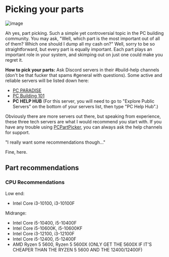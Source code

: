 # Picking your parts

![image](https://i.pcmag.com/imagery/articles/06LiQJzDE1OdJcUdbgqwz1X-15..v1569470572.jpg)

Ah yes, part picking. Such a simple yet controversial topic in the PC building community. You may ask, "Well, which part is the most important out of all of them? Which one should I dump all my cash on?" Well, sorry to be so straightforward, but every part is equally important. Each part plays an important role in your system, and skimping out on just one could make you regret it.

**How to pick your parts:** Ask Discord servers in their #build-help channels (don't be that fucker that spams #general with questions). Some active and reliable servers will be listed down here:

- [PC PARADISE](https://discord.gg/pcparadise)
- [PC Building 101](https://discord.gg/Etzp7H9T)
- **PC HELP HUB** (For this server, you will need to go to "Explore Public Servers" on the bottom of your servers list, then type "PC Help Hub".)

Obviously there are more servers out there, but speaking from experience, these three tech servers are what I would recommend you start with. If you have any trouble using [PCPartPicker](https://pcpartpicker.com/), you can always ask the help channels for support.

"I really want some recommendations though..."

Fine, here.

## Part recommendations

### CPU Recommendations

Low end:
- Intel Core i3-10100, i3-10100F

Midrange:
- Intel Core i5-10400, i5-10400F
- Intel Core i5-10600K, i5-10600KF
- Intel Core i3-12100, i3-12100F
- Intel Core i5-12400, i5-12400F
- AMD Ryzen 5 5600, Ryzen 5 5600X (ONLY GET THE 5600X IF IT'S CHEAPER THAN THE RYZEN 5 5600 AND THE 12400/12400F)
